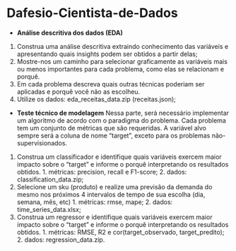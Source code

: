# Dafesio-Cientista-de-Dados


  - **Análise descritiva dos dados (EDA)**
  1. Construa uma análise descritiva extraindo conhecimento das variáveis e apresentando quais insights podem ser obtidos a partir delas;
  2. Mostre-nos um caminho para selecionar graficamente as variáveis mais ou menos importantes para cada problema, como elas se relacionam e porquê.
  3. Em cada problema descreva quais outras técnicas poderiam ser aplicadas e porquê você não as escolheu.
  4. Utilize os dados: eda_receitas_data.zip (receitas.json);

  - **Teste técnico de modelagem**
  Nessa parte, será necessário implementar um algoritmo de acordo com o paradigma do problema. Cada problema tem um conjunto de métricas que são requeridas. A variável alvo sempre será a coluna de nome “target”, exceto para os problemas não-supervisionados.
  1. Construa um classificador e identifique quais variáveis exercem maior impacto sobre o “target” e informe o porquê interpretando os resultados obtidos. 
    1. métricas: precision, recall e F1-score;
    2. dados: classification_data.zip;
  2. Selecione um sku (produto) e realize uma previsão da demanda do mesmo nos próximos 4 intervalos de tempo de sua escolha (dia, semana, mês, etc) 
    1. métricas: rmse, mape;
    2. dados: time_series_data.xlsx;
  3. Construa um regressor e identifique quais variáveis exercem maior impacto sobre o “target” e informe o porquê interpretando os resultados obtidos. 
    1. métricas: RMSE, R2 e cor(target_observado, target_predito);
    2. dados: regression_data.zip.
